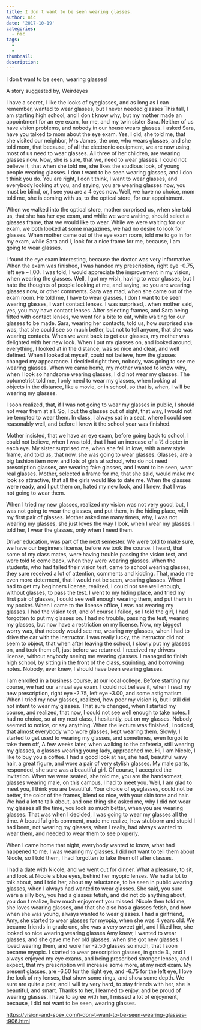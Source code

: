 ```yaml
---
title: I don t want to be seen wearing glasses.
author: nic
date: '2017-10-19'
categories:
  - nic
tags:
  - 
  - 
thumbnail: 
description: 
---
```


I don t want to be seen, wearing glasses! 


A story suggested by, Weirdeyes


I have a secret, I like the looks of eyeglasses, and as long as I can remember, wanted to wear glasses, but I never needed glasses
This fall, I am starting high school, and I don t know why, but my mother made an appointment
for an eye exam, for me, and my twin sister Sara.
Neither of us have vision problems, and nobody in our house wears glasses.
I asked Sara, have you talked to mom about the eye exam.
Yes, I did, she told me, that she visited our neighbor, Mrs James, the one, who wears glasses, and she told mom, that because, of all the electronic equipment, we are now using, most of us need to wear glasses.
All three of her children, are wearing glasses now.
Now, she is sure, that we, need to wear glasses.
I could not believe it, that when she told me, she likes the studious look, of young people wearing glasses.
I don t want to be seen wearing glasses, and I don t think you do.
You are right, I don t think, I want to wear glasses, and everybody looking at you, and saying, 
you are wearing glasses now, you must be blind, or, I see you are a 4 eyes now.
Well, we have no choice, mom told me, she is coming with us, to the optical store, for our appointment.


When we walked into the optical store, mother surprised us, when she told us, that she has her eye exam, and while we were waiting, should select a glasses frame, that we would like to wear.
While we were waiting for our exam, we both looked at some magazines, we had no desire to look for glasses.
When mother came out of the eye exam room, told me to go in for my exam, while Sara and I, look for a nice frame for me, because, I am going to wear glasses.


I found the eye exam interesting, because the doctor was very informative.
When the exam was finished, I was handed my prescription, right eye -0.75, left eye – I,00.
I was told, I would appreciate the improvement in my vision, when wearing the glasses.
Well, I got my wish, having to wear glasses, but I hate the thoughts of people looking at me, and saying, so you are wearing glasses now, or other comments.
Sara was mad, when she came out of the exam room.
He told me, I have to wear glasses, I don t want to be seen wearing glasses, I want contact lenses.
I was surprised,. when mother said, yes, you may have contact lenses.
After selecting frames, and Sara being fitted with contact lenses, we went for a bite to eat, while waiting for our glasses to be made.
Sara, wearing her contacts, told us, how surprised she was, that she could see so much better, but not to tell anyone, that she was wearing contacts. 
When we went back to get our glasses, my mother was delighted with her new look.
When I put my glasses on, and looked around, everything, I looked at in the distance, was so nice and clear, and well defined.
When I looked at myself, could not believe, how the glasses changed my appearance.
I decided right then, nobody, was going to see me wearing glasses.
When we came home, my mother wanted to know why, when I look so handsome wearing glasses, I did not wear my glasses.
The optometrist told me, I only need to wear my glasses, when looking at objects in the distance, like a movie, or in school, so that is, when, I will be wearing my glasses.


I soon realized, that, if I was not going to wear my glasses in public, I should not wear them at all.
So, I put the glasses out of sight, that way, I would not be tempted to wear them.
In class, I always sat in a seat, where I could see reasonably well, and before I knew it 
the school year was finished.


Mother insisted, that we have an eye exam, before going back to school.
I could not believe, when I was told, that I had an increase of a ½ diopter in each eye.
My sister surprised me, when she fell in love, with a new style frame, and told us, that now. she was going to wear glasses.
Glasses, are a big fashion item now, and lots of girls at school, who do not need prescription glasses, are wearing fake glasses, and I want to be seen, wear real glasses.
Mother, selected a frame for me, that she said, would make me look so attractive, that all the girls would like to date me.
When the glasses were ready, and I put them on, hated my new look, and I knew, that I was not going to wear them.


When I tried my new glasses, realized my vision was not very good, but, I was not going to wear the glasses, and put them, in the hiding place, with my first pair of glasses.
Mother asked me many times, why, I was not wearing my glasses, she just loves the way I look, when I wear my glasses.
I told her, I wear the glasses, only when I need them.


Driver education, was part of the next semester.
We were told to make sure, we have our beginners license, before we took the course.
I heard, that some of my class mates, were having trouble passing the vision test, and were told to come back, when they were wearing glasses.
When the students, who had failed their vision test, came to school wearing glasses, they sure received a lot of attention, comments and kidding. 
That, made me even more determent, that I would not be seen, wearing glasses. 
When I had to get my beginners license, realized, I could not see well enough, without glasses, to pass the test.
I went to my hiding place, and tried my first pair of glasses, I could see well enough wearing them, and put them in my pocket.
When I came to the license office, I was not wearing my glasses.
I had the vision test, and of course I failed, so I told the girl, I had forgotten to put my glasses on.
I had no trouble, passing the test, wearing my glasses, but now have a restriction on my license.
Now, my biggest worry was, that nobody would see me, wearing my glasses, when I had to drive the car with the instructor.
I was really lucky, the instructor did not seem to object, that when after leaving the school, I slowly put my glasses on, and took them off, just before we returned.
I received my drivers license, without anybody seeing me wearing glasses.
I managed to finish high school, by sitting in the front of the class, squinting, and borrowing notes.
Nobody, ever knew, I should have been wearing glasses.




I am enrolled in a business course, at our local college.
Before starting my course, we had our annual eye exam.
I could not believe it, when I read my new prescription, right eye -2.75, left eye -3.00, and some astigmatism.
When I tried my new glasses, realized, how poor my vision is, but I still did not intent to wear my glasses.
That sure changed, when I started my course, and realized, that now, I could not see well enough to take notes.
I had no choice, so at my next class, I hesitantly, put on my glasses.
Nobody seemed to notice, or say anything.
When the lecture was finished, I noticed, that almost everybody who wore glasses, kept wearing them.
Slowly, I started to get used to wearing my glasses, and sometimes, even forgot to take them off,
A few weeks later, when walking to the cafeteria, still wearing my glasses, a glasses wearing young lady, approached me.
Hi, I am Nicole, I like to buy you a coffee.
I had a good look at her, she had, beautiful wavy hair, a great figure, and wore a pair of very stylish glasses. 
My male parts, responded, she sure was a beautiful girl.
Of course, I accepted the invitation.
When we were seated, she told me, you are the handsomest, glasses wearing male, on this campus, I had to meet you.
Well, I am glad to meet you, I think you are beautiful. 
Your choice of eyeglasses, could not be better, the color of the frames, blend so nice, with your skin tone and hair.
We had a lot to talk about, and one thing she asked me, why I did not wear my glasses all the time, you look so much better, when you are wearing glasses.
That was when I decided, I was going to wear my glasses all the time.
A beautiful girls comment, made me realize, how stubborn and stupid I had been, not wearing my glasses, when I really, had always wanted to wear them, and needed to wear them to see properly.


When I came home that night, everybody wanted to know, what had happened to me, I was wearing my glasses. 
I did not want to tell them about Nicole, so I told them, I had forgotten to take them off after classes.


I had a date with Nicole, and we went out for dinner.
What a pleasure, to sit, and look at Nicole s blue eyes, behind her myopic lenses. 
We had a lot to talk about, and I told her, about my reluctance, to be seen in public wearing glasses, when I always had wanted to wear glasses.
She said, you sure were a silly boy, you had a glasses fetish, and did not do anything about, you don t realize, how much enjoyment you missed.
Nicole then told me, she loves wearing glasses, and that she also has a glasses fetish, and how when she was young, always wanted to wear glasses.
I had a girlfriend, Amy, she started to wear glasses for myopia, when she was 4 years old. 
We became friends in grade one, she was a very sweet girl, and I liked her, she looked so nice wearing wearing glasses 
Amy knew, I wanted to wear glasses, and she gave me her old glasses, when she got new glasses.
I loved wearing them, and wore her -2.50 glasses so much, that I soon became myopic. 
I started to wear prescription glasses, in grade 3., and I always enjoyed my eye exams, and being prescribed stronger lenses, and I expect, that my prescription will increase some more, at my next exam. 
My present glasses, are -6.50 for the right eye, and -6.75 for the left eye, I love the look of my lenses, that show some rings, and show some depth.
We sure are quite a pair, and I will try very hard, to stay friends with her, she is beautiful, and smart.
Thanks to her, I learned to enjoy, and be proud of wearing glasses.
I have to agree with her, I missed a lot of enjoyment, because, I did not want to be seen, wearing glasses.

https://vision-and-spex.com/i-don-t-want-to-be-seen-wearing-glasses-t906.html
